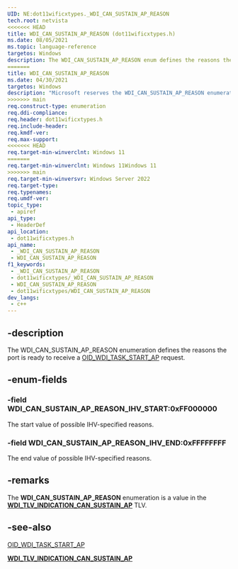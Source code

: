 ```yaml
---
UID: NE:dot11wificxtypes._WDI_CAN_SUSTAIN_AP_REASON
tech.root: netvista
<<<<<<< HEAD
title: WDI_CAN_SUSTAIN_AP_REASON (dot11wificxtypes.h)
ms.date: 08/05/2021
ms.topic: language-reference
targetos: Windows
description: The WDI_CAN_SUSTAIN_AP_REASON enum defines the reasons the port is ready to receive a OID_WDI_TASK_START_AP request.
=======
title: WDI_CAN_SUSTAIN_AP_REASON
ms.date: 04/30/2021
targetos: Windows
description: "Microsoft reserves the WDI_CAN_SUSTAIN_AP_REASON enumeration for internal use only. Don't use this enumeration in your code."
>>>>>>> main
req.construct-type: enumeration
req.ddi-compliance: 
req.header: dot11wificxtypes.h
req.include-header: 
req.kmdf-ver: 
req.max-support: 
<<<<<<< HEAD
req.target-min-winverclnt: Windows 11 
=======
req.target-min-winverclnt: Windows 11Windows 11
>>>>>>> main
req.target-min-winversvr: Windows Server 2022
req.target-type: 
req.typenames: 
req.umdf-ver: 
topic_type:
 - apiref
api_type:
 - HeaderDef
api_location:
 - dot11wificxtypes.h
api_name:
 - _WDI_CAN_SUSTAIN_AP_REASON
 - WDI_CAN_SUSTAIN_AP_REASON
f1_keywords:
 - _WDI_CAN_SUSTAIN_AP_REASON
 - dot11wificxtypes/_WDI_CAN_SUSTAIN_AP_REASON
 - WDI_CAN_SUSTAIN_AP_REASON
 - dot11wificxtypes/WDI_CAN_SUSTAIN_AP_REASON
dev_langs:
 - c++
---
```


## -description

The WDI_CAN_SUSTAIN_AP_REASON enumeration defines the reasons the port is ready to receive a [OID_WDI_TASK_START_AP](/windows-hardware/drivers/netcx/oid-wdi-task-start-ap) request.

## -enum-fields

### -field WDI_CAN_SUSTAIN_AP_REASON_IHV_START:0xFF000000

The start value of possible IHV-specified reasons.

### -field WDI_CAN_SUSTAIN_AP_REASON_IHV_END:0xFFFFFFFF

The end value of possible IHV-specified reasons.

## -remarks

The **WDI_CAN_SUSTAIN_AP_REASON** enumeration is a value in the [**WDI\_TLV\_INDICATION\_CAN\_SUSTAIN\_AP**](/windows-hardware/drivers/netcx/wdi-tlv-indication-can-sustain-ap) TLV.

## -see-also

[OID_WDI_TASK_START_AP](/windows-hardware/drivers/netcx/oid-wdi-task-start-ap)

[**WDI\_TLV\_INDICATION\_CAN\_SUSTAIN\_AP**](/windows-hardware/drivers/netcx/wdi-tlv-indication-can-sustain-ap)
